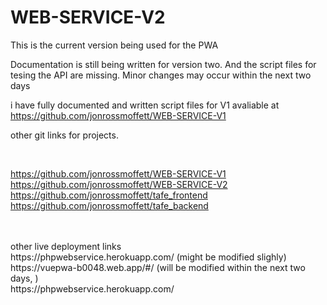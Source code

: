# WEB-SERVICE-V2
This is the current version being used for the PWA

Documentation is still being written for version two. And the script files for tesing the API are missing. Minor changes may occur within the next two days

i have fully documented and written script files for V1 avaliable at
https://github.com/jonrossmoffett/WEB-SERVICE-V1



other git links for projects.

<br>

https://github.com/jonrossmoffett/WEB-SERVICE-V1 
<br>
https://github.com/jonrossmoffett/WEB-SERVICE-V2
<br>
https://github.com/jonrossmoffett/tafe_frontend
<br>
https://github.com/jonrossmoffett/tafe_backend
<br>

<br>
<br>
other live deployment links
<br>
https://phpwebservice.herokuapp.com/ (might be modified slighly)
<br>
https://vuepwa-b0048.web.app/#/ (will be modified within the next two days, )
<br>
https://phpwebservice.herokuapp.com/